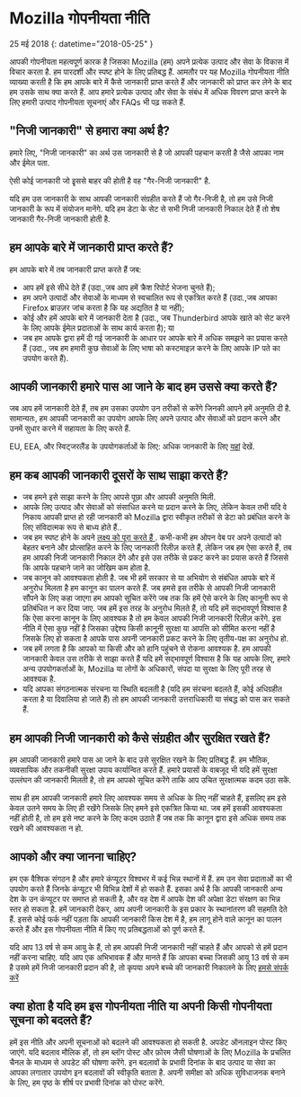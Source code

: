# Mozilla गोपनीयता नीति

25 मई 2018
{: datetime="2018-05-25" }

आपकी गोपनीयता महत्वपूर्ण कारक है जिसका Mozilla (हम) अपने प्रत्येक उत्पाद और सेवा के विकास में विचार करता है. हम पारदर्शी और स्पष्ट होने के लिए प्रतिबद्ध हैं. आमतौर पर यह Mozilla गोपनीयता नीति व्याख्या करती है कि हम आपके बारे में कैसे जानकारी प्राप्त करते हैं और जानकारी को प्राप्त कर लेने के बाद हम उसके साथ क्या करते हैं. आप हमारे प्रत्येक उत्पाद और सेवा के संबंध में अधिक विवरण प्राप्त करने के लिए हमारी उत्पाद गोपनीयता सूचनाएं और FAQs भी पढ़ सकते हैं. 

## "निजी जानकारी" से हमारा क्या अर्थ है?

हमारे लिए, "निजी जानकारी" का अर्थ उस जानकारी से है जो आपकी पहचान करती है जैसे आपका नाम और ईमेल पता.

ऐसी कोई जानकारी जो इृससे बाहर की होती है वह "गैर-निजी जानकारी" है.

यदि हम उस जानकारी के साथ आपकी जानकारी संग्रहीत करते हैं जो गैर-निजी है, तो हम उसे निजी जानकारी के रूप में संयोजन मानेंगे. यदि हम डेटा के सेट से सभी निजी जानकारी निकाल देते हैं तो शेष जानकारी गैर-निजी जानकारी होती है.

## हम आपके बारे में जानकारी प्राप्त करते हैं?

हम आपके बारे में तब जानकारी प्राप्त करते हैं जब:

* आप हमें इसे सीधे देते हैं (उदा.,जब आप हमें क्रैश रिपोर्ट भेजना चुनते हैं);
* हम अपने उत्पादों और सेवाओं के माध्यम से स्वचालित रूप से एकत्रित करते हैं (उदा.,जब आपका Firefox ब्राउज़र जांच करता है कि यह अद्यतित है या नहीं);
* कोई और हमें आपके बारे में जानकारी देता है (उदा., जब Thunderbird आपके खाते को सेट करने के लिए आपके ईमेल प्रदाताओं के साथ कार्य करता है); या
* जब हम आपके द्वारा हमें दी गई जानकारी के आधार पर आपके बारे में अधिक समझने का प्रयास करते हैं (उदा., जब हम हमारी कुछ सेवाओं के लिए भाषा को कस्टमाइज़ करने के लिए आपके IP पते का उपयोग करते हैं).

## आपकी जानकारी हमारे पास आ जाने के बाद हम उससे क्या करते हैं?

जब आप हमें जानकारी देते हैं, तब हम उसका उपयोग उन तरीकों से करेंगे जिनकी आपने हमें अनुमति दी है. सामान्यतः, हम आपकी जानकारी का उपयोग आपके लिए अपने उत्पाद और सेवाओं को प्रदान करने और उनमें सुधार करने में सहायता के लिए करते हैं.

EU, EEA, और स्विट्जरलैंड के उपयोगकर्ताओं के लिए: अधिक जानकारी के लिए [यहां](https://support.mozilla.org/kb/information-eu-eea-and-swiss-users) देखें.

## हम कब आपकी जानकारी दूसरों के साथ साझा करते हैं?

* जब हमने इसे साझा करने के लिए आपसे पूछा और आपकी अनुमति मिली.
* आपके लिए उत्पाद और सेवाओं को संसाधित करने या प्रदान करने के लिए, लेकिन केवल तभी यदि वे निकाय आपकी प्राप्त हो रही जानकारी को Mozilla द्वारा स्वीकृत तरीकों से डेटा को प्रबंधित करने के लिए संविदात्मक रूप से बाध्य होते हैं..
* जब हम स्पष्ट होने के अपने [लक्ष्य को पूरा करते हैं ](https://www.mozilla.org/about/manifesto/). कभी-कभी हम ओपन वेब पर अपने उत्पादों को बेहतर बनाने और प्रोत्साहित करने के लिए जानकारी रिलीज़ करते हैं, लेकिन जब हम ऐसा करते हैं, तब हम आपकी निजी जानकारी निकाल देंगे और इसे उस तरीके से प्रकट करने का प्रयास करते हैं जिससे कि आपके पहचाने जाने का जोखिम कम होता है.
* जब कानून को आवश्यकता होती है. जब भी हमें सरकार से या अभियोग से संबंधित आपके बारे में अनुरोध मिलता है हम कानून का पालन करते हैं. जब हमसे इस तरीके से आपकी निजी जानकारी सौंपने के लिए कहा जाएगा हम आपको सूचित करेंगे जब तक कि हमें ऐसे करने के लिए कानूनी रूप से प्रतिबंधित न कर दिया जाए. जब हमें इस तरह के अनुरोध मिलते हैं, तो यदि हमें सद्भावपूर्ण विश्वास है कि ऐसा करना कानून के लिए आवश्यक है तो हम केवल आपकी निजी जानकारी रिलीज़ करेंगे. इस नीति में ऐसा कुछ नहीं है जिसका उद्देश्य किसी कानूनी सुरक्षा या आपत्ति को सीमित करना नहीं है जिसके लिए हो सकता है आपके पास अपनी जानकारी प्रकट करने के लिए तृतीय-पक्ष का अनुरोध हो.
* जब हमें लगता है कि आपको या किसी और को हानि पहुंचने से रोकना आवश्यक है. हम आपकी जानकारी केवल उस तरीके से साझा करते हैं यदि हमें सद्भावपूर्ण विश्वास है कि यह आपके लिए, हमारे अन्य उपयोगकर्ताओं के, Mozilla या लोगों के अधिकारों, संपदा या सुरक्षा के लिए पूरी तरह से आवश्यक है.
* यदि आपका संगठनात्मक संरचना या स्थिति बदलती है (यदि हम संरचना बदलते हैं, कोई अधिग्रहीत करता है या दिवालिया हो जाते हैं) तो हम आपकी जानकारी उत्तराधिकारी या संबद्ध को पास कर सकते हैं.

## हम आपकी निजी जानकारी को कैसे संग्रहीत और सुरक्षित रखते हैं?

हम आपकी जानकारी हमारे पास आ जाने के बाद उसे सुरक्षित रखने के लिए प्रतिबद्ध हैं. हम भौतिक, व्यवसायिक और तकनीकी सुरक्षा उपाय कार्यान्वित करते हैं. हमारे प्रयासों के वाबजूद भी यदि हमें सुरक्षा उल्लंघन की जानकारी मिलती है, तो हम आपको सूचित करेंगे ताकि आप उचित सुरक्षात्मक कदम उठा सकें.

साथ ही हम आपकी जानकारी हमारे लिए आवश्यक समय से अधिक के लिए नहीं चाहते हैं, इसलिए हम इसे केवल उतने समय के लिए ही रखेंगे जिसके लिए हमने इसे एकत्रित किया था. जब हमें इसकी आवश्यकता नहीं होती है, तो हम इसे नष्ट करने के लिए कदम उठाते हैं जब तक कि कानून द्वारा इसे अधिक समय तक रखने की आवश्यकता न हो.

## आपको और क्या जानना चाहिए?

हम एक वैश्विक संगठन है और हमारे कंप्यूटर विश्वभर में कई भिन्न स्थानों में हैं. हम उन सेवा प्रदाताओं का भी उपयोग करते हैं जिनके कंप्यूटर भी विभिन्न देशों में हो सकते हैं. इसका अर्थ है कि आपकी जानकारी अन्य देश के उन कंप्यूटर पर समाप्त हो सकती है, और वह देश में आपके देश की अपेक्षा डेटा संरक्षण का भिन्न स्तर हो सकता है. हमें जानकारी देकर, आप अपनी जानकारी के इस प्रकार के स्थानांतरण की सहमति देते हैं. इससे कोई फर्क नहीं पड़ता कि आपकी जानकारी किस देश में है, हम लागू होने वाले कानून का पालन करते हैं और इस गोपनीयता नीति में किए गए प्रतिबद्धताओं को पूर्ण करते हैं.

यदि आप 13 वर्ष से कम आयु के हैं, तो हम आपकी निजी जानकारी नहीं चाहते हैं और आपको से हमें प्रदान नहीं करना चाहिए. यदि आप एक अभिभावक हैं औऱ मानते हैं कि आपका बच्चा जिसकी आयु 13 वर्ष से कम है उसमे हमें निजी जानकारी प्रदान की है, तो कृपया अपने बच्चे की जानकारी निकालने के लिए [हमसे संपर्क करें ](https://www.mozilla.org/privacy/#contact)

## क्या होता है यदि हम इस गोपनीयता नीति या अपनी किसी गोपनीयता सूचना को बदलते हैं?

हमें इस नीति और अपनी सूचनाओं को बदलने की आवश्यकता हो सकती है. अपडेट ऑनलाइन पोस्ट किए जाएंगे. यदि बदलाव मौलिक हों, तो हम ब्लॉग पोस्ट और फ़ोरम जैसी घोषणाओं के लिए Mozilla के प्रचलित चैनल के माध्यम से अपडेट की घोषणा करेंगे. इन बदलावों के प्रभावी दिनांक के बाद उत्पाद या सेवा का आपका लगातार उपयोग इन बदलावों की स्वीकृति बताता है. अपनी समीक्षा को अधिक सुविधाजनक बनाने के लिए, हम पृष्ठ के शीर्ष पर प्रभावी दिनांक को पोस्ट करेंगे.
